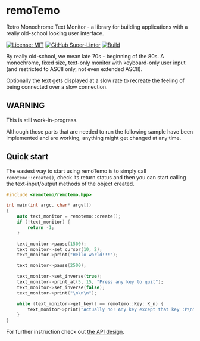 # remoTemo
Retro Monochrome Text Monitor - a library for building applications with a
really old-school looking user interface.

[![License: MIT](https://img.shields.io/badge/License-MIT-green.svg)](https://opensource.org/licenses/MIT)
[![GitHub Super-Linter](https://github.com/siggisv/remotemo/actions/workflows/super-linter.yml/badge.svg?branch=main)](https://github.com/siggisv/remotemo/actions/workflows/super-linter.yml)
[![Build](https://github.com/siggisv/remotemo/actions/workflows/cmake.yml/badge.svg?branch=main)](https://github.com/siggisv/remotemo/actions/workflows/cmake.yml)

By really old-school, we mean late 70s - beginning of the 80s. A monochrome, fixed size,
text-only monitor with keyboard-only user input (and restricted to ASCII only, not even extended ASCII).

Optionally the text gets displayed at a slow rate to recreate the feeling of being connected over a slow connection.

## WARNING
This is still work-in-progress.

Although those parts that are needed to run the following sample have been
implemented and are working, anything might get changed at any time.

## Quick start

The easiest way to start using remoTemo is to simply call
`remotemo::create()`, check its return status and then you can start
calling the text-input/output methods of the object created.

```C++
#include <remotemo/remotemo.hpp>

int main(int argc, char* argv[])
{
    auto text_monitor = remotemo::create();
    if (!text_monitor) {
        return -1;
    }

    text_monitor->pause(1500);
    text_monitor->set_cursor(10, 2);
    text_monitor->print("Hello world!!!");

    text_monitor->pause(2500);

    text_monitor->set_inverse(true);
    text_monitor->print_at(5, 15, "Press any key to quit");
    text_monitor->set_inverse(false);
    text_monitor->print("\n\n\n");

    while (text_monitor->get_key() == remotemo::Key::K_n) {
        text_monitor->print("Actually no! Any key except that key :P\n");
    }
}
```

For further instruction check out [the API design](docs/API_design.md).
